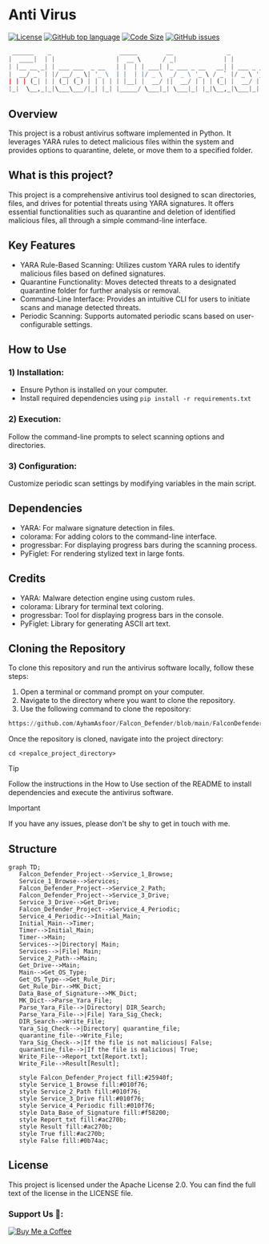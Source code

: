 # Anti Virus
[![License](https://img.shields.io/github/license/AyhamAsfoor/Anti_Virus_V1.4?logo=Github)](https://github.com/AyhamAsfoor/Anti_Virus_V1.4/blob/main/LICENSE)
[![GitHub top language](https://img.shields.io/github/languages/top/AyhamAsfoor/Anti_Virus_V1.4?logo=github)](https://github.com/AyhamAsfoor/Anti_Virus_V1.4)
[![Code Size](https://img.shields.io/github/languages/code-size/AyhamAsfoor/Falcon_Defender?logo=github)](https://github.com/AyhamAsfoor/Falcon_Defender)
[![GitHub issues](https://img.shields.io/github/issues/AyhamAsfoor/Anti_Virus_V1.4?logo=github)](https://github.com/AyhamAsfoor/Anti_Virus_V1.4/issues)
```py
 ______    _                   _____        __               _           
|  ____|  | |                 |  __ \      / _|             | |          
| |__ __ _| | ___ ___  _ __   | |  | | ___| |_ ___ _ __   __| | ___ _ __ 
|  __/ _` | |/ __/ _ \| '_ \  | |  | |/ _ \  _/ _ \ '_ \ / _` |/ _ \ '__|
| | | (_| | | (_| (_) | | | | | |__| |  __/ ||  __/ | | | (_| |  __/ |   
|_|  \__,_|_|\___\___/|_| |_| |_____/ \___|_| \___|_| |_|\__,_|\___|_|   
```
## Overview
This project is a robust antivirus software implemented in Python. It leverages YARA rules to detect malicious files within the system and provides options to quarantine, delete, or move them to a specified folder.

## What is this project?
This project is a comprehensive antivirus tool designed to scan directories, files, and drives for potential threats using YARA signatures. It offers essential functionalities such as quarantine and deletion of identified malicious files, all through a simple command-line interface.

## Key Features
- YARA Rule-Based Scanning: Utilizes custom YARA rules to identify malicious files based on defined signatures.
- Quarantine Functionality: Moves detected threats to a designated quarantine folder for further analysis or removal.
- Command-Line Interface: Provides an intuitive CLI for users to initiate scans and manage detected threats.
- Periodic Scanning: Supports automated periodic scans based on user-configurable settings.
  
## How to Use
### 1) Installation:
- Ensure Python is installed on your computer.
- Install required dependencies using ```pip install -r requirements.txt ``` 

### 2) Execution:
Follow the command-line prompts to select scanning options and directories.

### 3) Configuration:
Customize periodic scan settings by modifying variables in the main script.
## Dependencies
- YARA: For malware signature detection in files.
- colorama: For adding colors to the command-line interface.
- progressbar: For displaying progress bars during the scanning process.
- PyFiglet: For rendering stylized text in large fonts.
## Credits
- YARA: Malware detection engine using custom rules.
- colorama: Library for terminal text coloring.
- progressbar: Tool for displaying progress bars in the console.
- PyFiglet: Library for generating ASCII art text.

## Cloning the Repository
To clone this repository and run the antivirus software locally, follow these steps:
1. Open a terminal or command prompt on your computer.
2. Navigate to the directory where you want to clone the repository.
3. Use the following command to clone the repository:

```py
https://github.com/AyhamAsfoor/Falcon_Defender/blob/main/FalconDefender_V1.5.py
```

Once the repository is cloned, navigate into the project directory:
```
cd <repalce_project_directory>
```
> [!TIP]
> Follow the instructions in the How to Use section of the README to install dependencies and execute the antivirus software.

>[!IMPORTANT]
> If you have any issues, please don't be shy to get in touch with me.

## Structure
```mermaid
graph TD;
   Falcon_Defender_Project-->Service_1_Browse;
   Service_1_Browse-->Services;
   Falcon_Defender_Project-->Service_2_Path;
   Falcon_Defender_Project-->Service_3_Drive;
   Service_3_Drive-->Get_Drive;
   Falcon_Defender_Project-->Service_4_Periodic;
   Service_4_Periodic-->Initial_Main;
   Initial_Main-->Timer;
   Timer-->Initial_Main;
   Timer-->Main;
   Services-->|Directory| Main;
   Services-->|File| Main;
   Service_2_Path-->Main;
   Get_Drive-->Main;
   Main-->Get_OS_Type;
   Get_OS_Type-->Get_Rule_Dir;
   Get_Rule_Dir-->MK_Dict;
   Data_Base_of_Signature-->MK_Dict;
   MK_Dict-->Parse_Yara_File;
   Parse_Yara_File-->|Directory| DIR_Search;
   Parse_Yara_File-->|File| Yara_Sig_Check;
   DIR_Search-->Write_File;
   Yara_Sig_Check-->|Directory| quarantine_file;
   quarantine_file-->Write_File;
   Yara_Sig_Check-->|If the file is not malicious| False;
   quarantine_file-->|If the file is malicious| True;
   Write_File-->Report_txt[Report.txt];
   Write_File-->Result[Result];

   style Falcon_Defender_Project fill:#25940f;
   style Service_1_Browse fill:#010f76;
   style Service_2_Path fill:#010f76;
   style Service_3_Drive fill:#010f76;
   style Service_4_Periodic fill:#010f76;
   style Data_Base_of_Signature fill:#f58200;
   style Report_txt fill:#ac270b;
   style Result fill:#ac270b;
   style True fill:#ac270b;
   style False fill:#0b74ac;
```

## License
This project is licensed under the Apache License 2.0.
You can find the full text of the license in the LICENSE file.

### Support Us 🥤:
[![Buy Me a Coffee](https://img.shields.io/badge/Buy%20Me%20a%20Coffee-donate-yellow?style=flat-square&logo=buy-me-a-coffee&logoColor=white)](https://www.buymeacoffee.com/ayhamasfoor)
